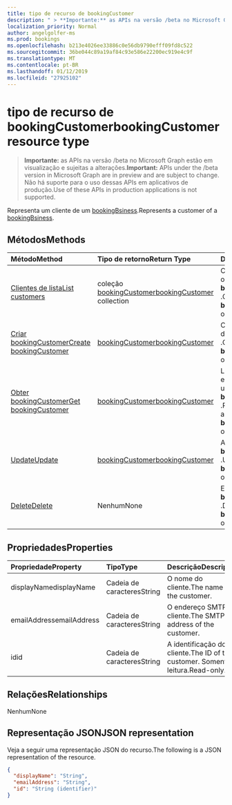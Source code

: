 ```yaml
---
title: tipo de recurso de bookingCustomer
description: " > **Importante:** as APIs na versão /beta no Microsoft Graph estão em visualização e sujeitas a alterações. Não há suporte para o uso dessas APIs em aplicativos de produção."
localization_priority: Normal
author: angelgolfer-ms
ms.prod: bookings
ms.openlocfilehash: b213e4026ee33886c0e56db9790efff09fd8c522
ms.sourcegitcommit: 36be044c89a19af84c93e586e22200ec919e4c9f
ms.translationtype: MT
ms.contentlocale: pt-BR
ms.lasthandoff: 01/12/2019
ms.locfileid: "27925102"
---
```

# <a name="bookingcustomer-resource-type"></a><span data-ttu-id="2d136-104">tipo de recurso de bookingCustomer</span><span class="sxs-lookup"><span data-stu-id="2d136-104">bookingCustomer resource type</span></span>

 > <span data-ttu-id="2d136-105">**Importante:** as APIs na versão /beta no Microsoft Graph estão em visualização e sujeitas a alterações.</span><span class="sxs-lookup"><span data-stu-id="2d136-105">**Important:** APIs under the /beta version in Microsoft Graph are in preview and are subject to change.</span></span> <span data-ttu-id="2d136-106">Não há suporte para o uso dessas APIs em aplicativos de produção.</span><span class="sxs-lookup"><span data-stu-id="2d136-106">Use of these APIs in production applications is not supported.</span></span>
 
<span data-ttu-id="2d136-107">Representa um cliente de um [bookingBsiness](bookingbusiness.md).</span><span class="sxs-lookup"><span data-stu-id="2d136-107">Represents a customer of a [bookingBsiness](bookingbusiness.md).</span></span>


## <a name="methods"></a><span data-ttu-id="2d136-108">Métodos</span><span class="sxs-lookup"><span data-stu-id="2d136-108">Methods</span></span>

| <span data-ttu-id="2d136-109">Método</span><span class="sxs-lookup"><span data-stu-id="2d136-109">Method</span></span>           | <span data-ttu-id="2d136-110">Tipo de retorno</span><span class="sxs-lookup"><span data-stu-id="2d136-110">Return Type</span></span>    |<span data-ttu-id="2d136-111">Descrição</span><span class="sxs-lookup"><span data-stu-id="2d136-111">Description</span></span>|
|:---------------|:--------|:----------|
|[<span data-ttu-id="2d136-112">Clientes de lista</span><span class="sxs-lookup"><span data-stu-id="2d136-112">List customers</span></span>](../api/bookingbusiness-list-customers.md) | <span data-ttu-id="2d136-113">coleção [bookingCustomer](bookingcustomer.md)</span><span class="sxs-lookup"><span data-stu-id="2d136-113">[bookingCustomer](bookingcustomer.md) collection</span></span> | <span data-ttu-id="2d136-114">Obtenha uma lista de objetos **bookingCustomer** .</span><span class="sxs-lookup"><span data-stu-id="2d136-114">Get a list of **bookingCustomer** objects.</span></span> |
|[<span data-ttu-id="2d136-115">Criar bookingCustomer</span><span class="sxs-lookup"><span data-stu-id="2d136-115">Create bookingCustomer</span></span>](../api/bookingbusiness-post-customers.md) | [<span data-ttu-id="2d136-116">bookingCustomer</span><span class="sxs-lookup"><span data-stu-id="2d136-116">bookingCustomer</span></span>](bookingcustomer.md) | <span data-ttu-id="2d136-117">Crie um novo objeto de **bookingCustomer** .</span><span class="sxs-lookup"><span data-stu-id="2d136-117">Create a new **bookingCustomer** object.</span></span> |
|[<span data-ttu-id="2d136-118">Obter bookingCustomer</span><span class="sxs-lookup"><span data-stu-id="2d136-118">Get bookingCustomer</span></span>](../api/bookingcustomer-get.md) | [<span data-ttu-id="2d136-119">bookingCustomer</span><span class="sxs-lookup"><span data-stu-id="2d136-119">bookingCustomer</span></span>](bookingcustomer.md) |<span data-ttu-id="2d136-120">Leia as propriedades e relacionamentos de um objeto **bookingCustomer** .</span><span class="sxs-lookup"><span data-stu-id="2d136-120">Read the properties and relationships of a **bookingCustomer** object.</span></span>|
|[<span data-ttu-id="2d136-121">Update</span><span class="sxs-lookup"><span data-stu-id="2d136-121">Update</span></span>](../api/bookingcustomer-update.md) | [<span data-ttu-id="2d136-122">bookingCustomer</span><span class="sxs-lookup"><span data-stu-id="2d136-122">bookingCustomer</span></span>](bookingcustomer.md) |<span data-ttu-id="2d136-123">Atualize um objeto **bookingCustomer** .</span><span class="sxs-lookup"><span data-stu-id="2d136-123">Update a **bookingCustomer** object.</span></span> |
|[<span data-ttu-id="2d136-124">Delete</span><span class="sxs-lookup"><span data-stu-id="2d136-124">Delete</span></span>](../api/bookingcustomer-delete.md) | <span data-ttu-id="2d136-125">Nenhum</span><span class="sxs-lookup"><span data-stu-id="2d136-125">None</span></span> |<span data-ttu-id="2d136-126">Exclua um objeto **bookingCustomer** .</span><span class="sxs-lookup"><span data-stu-id="2d136-126">Delete a **bookingCustomer** object.</span></span> |

## <a name="properties"></a><span data-ttu-id="2d136-127">Propriedades</span><span class="sxs-lookup"><span data-stu-id="2d136-127">Properties</span></span>
| <span data-ttu-id="2d136-128">Propriedade</span><span class="sxs-lookup"><span data-stu-id="2d136-128">Property</span></span>     | <span data-ttu-id="2d136-129">Tipo</span><span class="sxs-lookup"><span data-stu-id="2d136-129">Type</span></span>   |<span data-ttu-id="2d136-130">Descrição</span><span class="sxs-lookup"><span data-stu-id="2d136-130">Description</span></span>|
|:---------------|:--------|:----------|
|<span data-ttu-id="2d136-131">displayName</span><span class="sxs-lookup"><span data-stu-id="2d136-131">displayName</span></span>|<span data-ttu-id="2d136-132">Cadeia de caracteres</span><span class="sxs-lookup"><span data-stu-id="2d136-132">String</span></span>|<span data-ttu-id="2d136-133">O nome do cliente.</span><span class="sxs-lookup"><span data-stu-id="2d136-133">The name of the customer.</span></span>|
|<span data-ttu-id="2d136-134">emailAddress</span><span class="sxs-lookup"><span data-stu-id="2d136-134">emailAddress</span></span>|<span data-ttu-id="2d136-135">Cadeia de caracteres</span><span class="sxs-lookup"><span data-stu-id="2d136-135">String</span></span>|<span data-ttu-id="2d136-136">O endereço SMTP do cliente.</span><span class="sxs-lookup"><span data-stu-id="2d136-136">The SMTP address of the customer.</span></span>|
|<span data-ttu-id="2d136-137">id</span><span class="sxs-lookup"><span data-stu-id="2d136-137">id</span></span>|<span data-ttu-id="2d136-138">Cadeia de caracteres</span><span class="sxs-lookup"><span data-stu-id="2d136-138">String</span></span>| <span data-ttu-id="2d136-139">A identificação do cliente.</span><span class="sxs-lookup"><span data-stu-id="2d136-139">The ID of the customer.</span></span> <span data-ttu-id="2d136-140">Somente leitura.</span><span class="sxs-lookup"><span data-stu-id="2d136-140">Read-only.</span></span>|

## <a name="relationships"></a><span data-ttu-id="2d136-141">Relações</span><span class="sxs-lookup"><span data-stu-id="2d136-141">Relationships</span></span>
<span data-ttu-id="2d136-142">Nenhum</span><span class="sxs-lookup"><span data-stu-id="2d136-142">None</span></span>


## <a name="json-representation"></a><span data-ttu-id="2d136-143">Representação JSON</span><span class="sxs-lookup"><span data-stu-id="2d136-143">JSON representation</span></span>

<span data-ttu-id="2d136-144">Veja a seguir uma representação JSON do recurso.</span><span class="sxs-lookup"><span data-stu-id="2d136-144">The following is a JSON representation of the resource.</span></span>

<!-- {
  "blockType": "resource",
  "optionalProperties": [

  ],
  "@odata.type": "microsoft.graph.bookingCustomer"
}-->

```json
{
  "displayName": "String",
  "emailAddress": "String",
  "id": "String (identifier)"
}

```

<!-- uuid: 8fcb5dbc-d5aa-4681-8e31-b001d5168d79
2015-10-25 14:57:30 UTC -->
<!-- {
  "type": "#page.annotation",
  "description": "bookingCustomer resource",
  "keywords": "",
  "section": "documentation",
  "tocPath": ""
}-->
